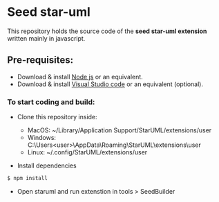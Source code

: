 # Seed star-uml

This repository holds the source code of the **seed star-uml extension** written mainly in javascript.

## Pre-requisites:

-   Download & install [Node js](https://nodejs.org/en/download/) or an equivalent.
-   Download & install [Visual Studio code](https://code.visualstudio.com/) or an equivalent (optional).

### To start coding and build:

-   Clone this repository inside:

    -   MacOS: ~/Library/Application Support/StarUML/extensions/user
    -   Windows: C:\Users\<user>\AppData\Roaming\StarUML\extensions\user
    -  Linux: ~/.config/StarUML/extensions/user 

-   Install dependencies

```bash
$ npm install
```

-   Open staruml and run extenstion in tools > SeedBuilder
